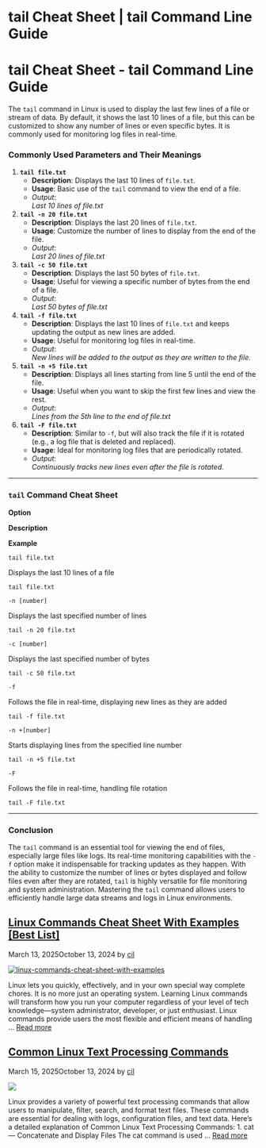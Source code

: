 # tail Cheat Sheet | tail Command Line Guide

# tail Cheat Sheet - tail Command Line Guide

The `tail` command in Linux is used to display the last few lines of a file or stream of data. By default, it shows the last 10 lines of a file, but this can be customized to show any number of lines or even specific bytes. It is commonly used for monitoring log files in real-time.

### **Commonly Used Parameters and Their Meanings**

1.  **`tail file.txt`**
    -   **Description**: Displays the last 10 lines of `file.txt`.
    -   **Usage**: Basic use of the `tail` command to view the end of a file.
    -   _Output_:  
        _Last 10 lines of file.txt_
2.  **`tail -n 20 file.txt`**
    -   **Description**: Displays the last 20 lines of `file.txt`.
    -   **Usage**: Customize the number of lines to display from the end of the file.
    -   _Output_:  
        _Last 20 lines of file.txt_
3.  **`tail -c 50 file.txt`**
    -   **Description**: Displays the last 50 bytes of `file.txt`.
    -   **Usage**: Useful for viewing a specific number of bytes from the end of a file.
    -   _Output_:  
        _Last 50 bytes of file.txt_
4.  **`tail -f file.txt`**
    -   **Description**: Displays the last 10 lines of `file.txt` and keeps updating the output as new lines are added.
    -   **Usage**: Useful for monitoring log files in real-time.
    -   _Output_:  
        _New lines will be added to the output as they are written to the file._
5.  **`tail -n +5 file.txt`**
    -   **Description**: Displays all lines starting from line 5 until the end of the file.
    -   **Usage**: Useful when you want to skip the first few lines and view the rest.
    -   _Output_:  
        _Lines from the 5th line to the end of file.txt_
6.  **`tail -F file.txt`**
    -   **Description**: Similar to `-f`, but will also track the file if it is rotated (e.g., a log file that is deleted and replaced).
    -   **Usage**: Ideal for monitoring log files that are periodically rotated.
    -   _Output_:  
        _Continuously tracks new lines even after the file is rotated._

---

### **`tail` Command Cheat Sheet**

**Option**

**Description**

**Example**

`tail file.txt`

Displays the last 10 lines of a file

`tail file.txt`

`-n [number]`

Displays the last specified number of lines

`tail -n 20 file.txt`

`-c [number]`

Displays the last specified number of bytes

`tail -c 50 file.txt`

`-f`

Follows the file in real-time, displaying new lines as they are added

`tail -f file.txt`

`-n +[number]`

Starts displaying lines from the specified line number

`tail -n +5 file.txt`

`-F`

Follows the file in real-time, handling file rotation

`tail -F file.txt`

---

### **Conclusion**

The `tail` command is an essential tool for viewing the end of files, especially large files like logs. Its real-time monitoring capabilities with the `-f` option make it indispensable for tracking updates as they happen. With the ability to customize the number of lines or bytes displayed and follow files even after they are rotated, `tail` is highly versatile for file monitoring and system administration. Mastering the `tail` command allows users to efficiently handle large data streams and logs in Linux environments.

## [Linux Commands Cheat Sheet With Examples \[Best List\]](https://www.commandinline.com/linux/linux-commands-cheat-sheet-with-examples-best-list/)

March 13, 2025October 13, 2024 by [cil](https://www.commandinline.com/author/cil/ "View all posts by cil")

[![linux-commands-cheat-sheet-with-examples](https://www.commandinline.com/wp-content/uploads/2024/10/linux-commands-cheat-sheet-with-examples.jpg)](https://www.commandinline.com/linux/linux-commands-cheat-sheet-with-examples-best-list/)

Linux lets you quickly, effectively, and in your own special way complete chores. It is no more just an operating system. Learning Linux commands will transform how you run your computer regardless of your level of tech knowledge—system administrator, developer, or just enthusiast. Linux commands provide users the most flexible and efficient means of handling … [Read more](https://www.commandinline.com/linux/linux-commands-cheat-sheet-with-examples-best-list/ "Linux Commands Cheat Sheet With Examples [Best List]")

## [Common Linux Text Processing Commands](https://www.commandinline.com/linux/common-linux-text-processing-commands/)

March 15, 2025October 13, 2024 by [cil](https://www.commandinline.com/author/cil/ "View all posts by cil")

[![](https://www.commandinline.com/wp-content/uploads/2024/10/linux-text-processing-commands.jpg)](https://www.commandinline.com/linux/common-linux-text-processing-commands/)

Linux provides a variety of powerful text processing commands that allow users to manipulate, filter, search, and format text files. These commands are essential for dealing with logs, configuration files, and text data. Here’s a detailed explanation of Common Linux Text Processing Commands: 1. cat — Concatenate and Display Files The cat command is used … [Read more](https://www.commandinline.com/linux/common-linux-text-processing-commands/ "Common Linux Text Processing Commands")
